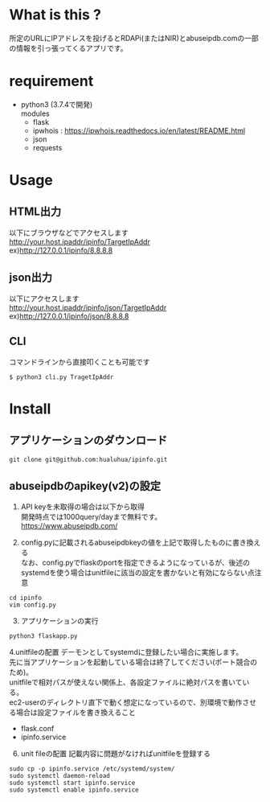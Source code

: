 # What is this ?
所定のURLにIPアドレスを投げるとRDAPi(またはNIR)とabuseipdb.comの一部の情報を引っ張ってくるアプリです。

# requirement
* python3 (3.7.4で開発)  
  modules
  * flask
  * ipwhois : https://ipwhois.readthedocs.io/en/latest/README.html
  * json
  * requests

# Usage
## HTML出力
以下にブラウザなどでアクセスします  
http://your.host.ipaddr/ipinfo/TargetIpAddr  
 ex)http://127.0.0.1/ipinfo/8.8.8.8
## json出力
以下にアクセスします  
http://your.host.ipaddr/ipinfo/json/TargetIpAddr  
 ex)http://127.0.0.1/ipinfo/json/8.8.8.8
## CLI
コマンドラインから直接叩くことも可能です  
```
$ python3 cli.py TragetIpAddr
```

# Install
## アプリケーションのダウンロード
```
git clone git@github.com:hualuhua/ipinfo.git
```

## abuseipdbのapikey(v2)の設定
1. API keyを未取得の場合は以下から取得  
開発時点では1000query/dayまで無料です。  
https://www.abuseipdb.com/

2. config.pyに記載されるabuseipdbkeyの値を上記で取得したものに書き換える  
なお、config.pyでflaskのportを指定できるようになっているが、後述のsystemdを使う場合はunitfileに該当の設定を書かないと有効にならない点注意
```
cd ipinfo
vim config.py
```

3. アプリケーションの実行
```
python3 flaskapp.py
```

4.unitfileの配置
デーモンとしてsystemdに登録したい場合に実施します。  
先に当アプリケーションを起動している場合は終了してください(ポート競合のため)。  
unitfileで相対パスが使えない関係上、各設定ファイルに絶対パスを書いている。  
ec2-userのディレクトリ直下で動く想定になっているので、別環境で動作させる場合は設定ファイルを書き換えること  
* flask.conf
* ipinfo.service

6. unit fileの配置
記載内容に問題がなければunitfileを登録する
```
sudo cp -p ipinfo.service /etc/systemd/system/
sudo systemctl daemon-reload
sudo systemctl start ipinfo.service
sudo systemctl enable ipinfo.service
```
